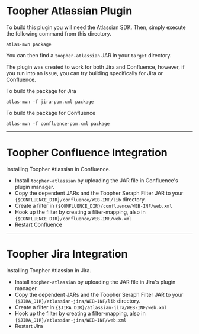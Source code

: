 # Toopher Atlassian Plugin

To build this plugin you will need the Atlassian SDK. Then, simply
execute the following command from this directory.

    atlas-mvn package

You can then find a `toopher-atlassian` JAR in your `target` directory.

The plugin was created to work for both Jira and Confluence, however, if
you run into an issue, you can try building specifically for Jira or
Confluence.

To build the package for Jira

    atlas-mvn -f jira-pom.xml package

To build the package for Confluence

    atlas-mvn -f confluence-pom.xml package

---

# Toopher Confluence Integration
Installing Toopher Atlassian in Confluence.

* Install `toopher-atlassian` by uploading the JAR file in Confluence's plugin manager.
* Copy the dependent JARs and the Toopher Seraph Filter JAR to your `{$CONFLUENCE_DIR}/confluence/WEB-INF/lib` directory.
* Create a filter in `{$CONFLUENCE_DIR}/confluence/WEB-INF/web.xml`
* Hook up the filter by creating a filter-mapping, also in `{$CONFLUENCE_DIR}/confluence/WEB-INF/web.xml`
* Restart Confluence

---

# Toopher Jira Integration
Installing Toopher Atlassian in Jira.

* Install `toopher-atlassian` by uploading the JAR file in Jira's plugin manager.
* Copy the dependent JARs and the Toopher Seraph Filter JAR to your `{$JIRA_DIR}/atlassian-jira/WEB-INF/lib` directory.
* Create a filter in `{$JIRA_DIR}/atlassian-jira/WEB-INF/web.xml`
* Hook up the filter by creating a filter-mapping, also in `{$JIRA_DIR}/atlassian-jira/WEB-INF/web.xml`
* Restart Jira

